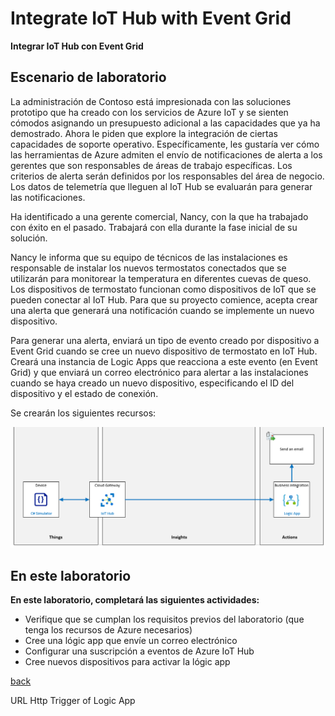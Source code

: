 # Integrate IoT Hub with Event Grid

**Integrar IoT Hub con Event Grid**

## Escenario de laboratorio

La administración de Contoso está impresionada con las soluciones prototipo que ha creado con los servicios de Azure IoT y se sienten cómodos asignando un presupuesto adicional a las capacidades que ya ha demostrado. Ahora le piden que explore la integración de ciertas capacidades de soporte operativo. Específicamente, les gustaría ver cómo las herramientas de Azure admiten el envío de notificaciones de alerta a los gerentes que son responsables de áreas de trabajo específicas. Los criterios de alerta serán definidos por los responsables del área de negocio. Los datos de telemetría que lleguen al IoT Hub se evaluarán para generar las notificaciones.

Ha identificado a una gerente comercial, Nancy, con la que ha trabajado con éxito en el pasado. Trabajará con ella durante la fase inicial de su solución.

Nancy le informa que su equipo de técnicos de las instalaciones es responsable de instalar los nuevos termostatos conectados que se utilizarán para monitorear la temperatura en diferentes cuevas de queso. Los dispositivos de termostato funcionan como dispositivos de IoT que se pueden conectar al IoT Hub. Para que su proyecto comience, acepta crear una alerta que generará una notificación cuando se implemente un nuevo dispositivo.

Para generar una alerta, enviará un tipo de evento creado por dispositivo a Event Grid cuando se cree un nuevo dispositivo de termostato en IoT Hub. Creará una instancia de Logic Apps que reacciona a este evento (en Event Grid) y que enviará un correo electrónico para alertar a las instalaciones cuando se haya creado un nuevo dispositivo, especificando el ID del dispositivo y el estado de conexión.

Se crearán los siguientes recursos:

![](LAB_AK_09-architecture.png)

## En este laboratorio

**En este laboratorio, completará las siguientes actividades:**

- Verifique que se cumplan los requisitos previos del laboratorio (que tenga los recursos de Azure necesarios)
- Cree una lógic app  que envíe un correo electrónico
- Configurar una suscripción a eventos de Azure IoT Hub
- Cree nuevos dispositivos para activar la lógic app

[back](../Readme.md)



URL Http Trigger of Logic App

```

```

